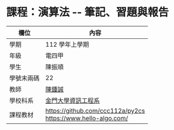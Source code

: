 # 課程：演算法 -- 筆記、習題與報告

欄位 | 內容
-----|--------
學期 | 112 學年上學期
年級 | 電四甲
學生 |  陳振順
學號末兩碼 | 22
教師 | [陳鍾誠](https://www.nqu.edu.tw/educsie/index.php?act=blog&code=list&ids=4)
學校科系 | [金門大學資訊工程系](https://www.nqu.edu.tw/educsie/index.php)
課程教材 | https://github.com/ccc112a/py2cs <br/> https://www.hello-algo.com/
